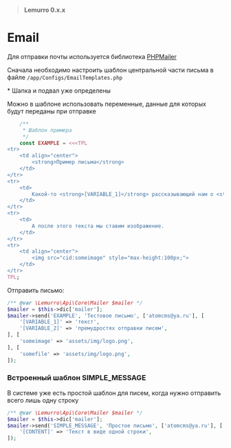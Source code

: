 > **Lemurro 0.x.x**

# Email
Для отправки почты используется библиотека [PHPMailer](https://github.com/PHPMailer/PHPMailer)

Сначала необходимо настроить шаблон центральной части письма в файле `/app/Configs/EmailTemplates.php`

\* Шапка и подвал уже определены

Можно в шаблоне использовать переменные, данные для которых будут переданы при отправке
```php
    /**
     * Шаблон примера
     */
    const EXAMPLE = <<<TPL
<tr>
    <td align="center">
        <strong>Пример письма</strong>
    </td>
</tr>
<tr>
    <td>
        Какой-то <strong>[VARIABLE_1]</strong> рассказывающий нам о <strong>[VARIABLE_2]</strong>.
    </td>
</tr>
<tr>
    <td>
        А после этого текста мы ставим изображение.
    </td>
</tr>
<tr>
    <td align="center">
        <img src="cid:someimage" style="max-height:100px;">
    </td>
</tr>
TPL;
```
Отправить письмо:
```php
/** @var \Lemurro\Api\Core\Mailer $mailer */
$mailer = $this->dic['mailer'];
$mailer->send('EXAMPLE', 'Тестовое письмо', ['atomcms@ya.ru'], [
    '[VARIABLE_1]' => 'текст',
    '[VARIABLE_2]' => 'премудростях отправки писем',
], [
    'someimage' => 'assets/img/logo.png',
], [
    'somefile' => 'assets/img/logo.png',
]);
```

### Встроенный шаблон SIMPLE_MESSAGE
В системе уже есть простой шаблон для писем, когда нужно отправить всего лишь одну строку
```php
/** @var \Lemurro\Api\Core\Mailer $mailer */
$mailer = $this->dic['mailer'];
$mailer->send('SIMPLE_MESSAGE', 'Простое письмо', ['atomcms@ya.ru'], [
    '[CONTENT]' => 'Текст в виде одной строки',
]);
```